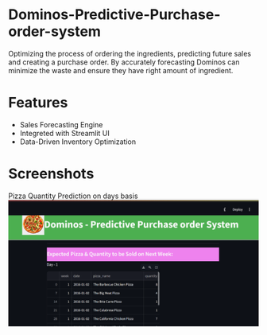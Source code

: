# Dominos-Predictive-Purchase-order-system
Optimizing the process of ordering the ingredients, predicting future sales and creating a purchase order. By accurately forecasting Dominos can minimize the waste and ensure they have right amount of ingredient.

# Features 
* Sales Forecasting Engine
* Integreted with Streamlit UI
* Data-Driven Inventory Optimization

  
# Screenshots
Pizza Quantity Prediction on days basis
![alt text](https://github.com/AruRaja11/Dominos-Predictive-Purchase-order-system/blob/dfc81a4670d76fb38c46f5d54b9a97ebaabe57a9/Screenshots/Landing.png)

